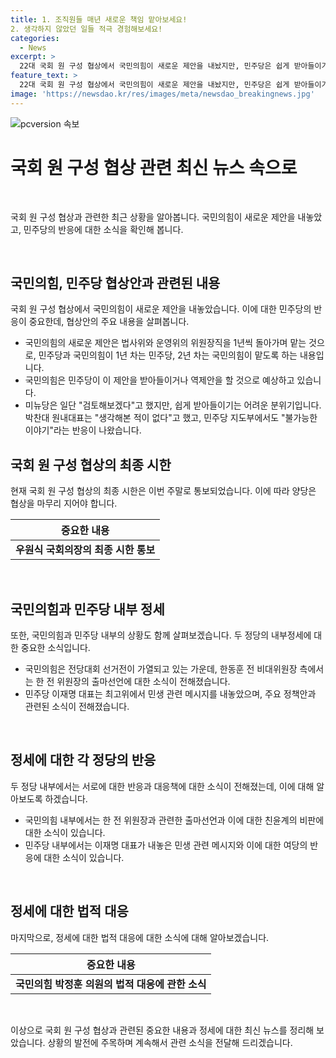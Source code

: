 ```yaml
---
title: 1. 조직원들 매년 새로운 책임 맡아보세요!
2. 생각하지 않았던 일들 적극 경험해보세요!
categories:
  - News
excerpt: >
  22대 국회 원 구성 협상에서 국민의힘이 새로운 제안을 내놨지만, 민주당은 쉽게 받아들이기 어려운 분위기다. 법사위와 운영위의 위원장직을 1년씩 돌아가며 맡자는 내용이며, 양당은 협상 중이지만 아직 수긍하고 있지 않다. 또한, 국회의장은 이번 주말을 원 구성 협상 최종 시한으로 통보했고, 국민의힘과 민주당에서는 정계 인사들의 동향도 주목받고 있다.
feature_text: >
  22대 국회 원 구성 협상에서 국민의힘이 새로운 제안을 내놨지만, 민주당은 쉽게 받아들이기 어려운 분위기다. 법사위와 운영위의 위원장직을 1년씩 돌아가며 맡자는 내용이며, 양당은 협상 중이지만 아직 수긍하고 있지 않다. 또한, 국회의장은 이번 주말을 원 구성 협상 최종 시한으로 통보했고, 국민의힘과 민주당에서는 정계 인사들의 동향도 주목받고 있다.
image: 'https://newsdao.kr/res/images/meta/newsdao_breakingnews.jpg'
---
```


<p><img src="https://newsdao.kr/res/images/meta/newsdao_breakingnews.jpg" alt="pcversion 속보" /></p>

<h1 data-ke-size="size26"><b>국회 원 구성 협상 관련 최신 뉴스 속으로</b></h1>

<p data-ke-size="size16">&nbsp;</p>

<p>국회 원 구성 협상과 관련한 최근 상황을 알아봅니다. 국민의힘이 새로운 제안을 내놓았고, 민주당의 반응에 대한 소식을 확인해 봅니다.</p>

<p data-ke-size="size16">&nbsp;</p>

<h2 data-ke-size="size26">국민의힘, 민주당 협상안과 관련된 내용</h2>

<p data-ke-size="size16">국회 원 구성 협상에서 국민의힘이 새로운 제안을 내놓았습니다. 이에 대한 민주당의 반응이 중요한데, 협상안의 주요 내용을 살펴봅니다.</p>

<ul>
<li>국민의힘의 새로운 제안은 법사위와 운영위의 위원장직을 1년씩 돌아가며 맡는 것으로, 민주당과 국민의힘이 1년 차는 민주당, 2년 차는 국민의힘이 맡도록 하는 내용입니다.</li>
<li>국민의힘은 민주당이 이 제안을 받아들이거나 역제안을 할 것으로 예상하고 있습니다.</li>
<li>미뉴당은 일단 "검토해보겠다"고 했지만, 쉽게 받아들이기는 어려운 분위기입니다. 박찬대 원내대표는 "생각해본 적이 없다"고 했고, 민주당 지도부에서도 "불가능한 이야기"라는 반응이 나왔습니다.</li>
</ul>

<h2 data-ke-size="size26">국회 원 구성 협상의 최종 시한</h2>

<p data-ke-size="size16">현재 국회 원 구성 협상의 최종 시한은 이번 주말로 통보되었습니다. 이에 따라 양당은 협상을 마무리 지어야 합니다.</p>

<table>
<thead>
<tr>
<th style="text-align: center;">중요한 내용</th>
</tr>
</thead>
<tbody>
<tr>
<td style="text-align: center; height: 17px;"><b>우원식 국회의장의 최종 시한 통보</b></td>
</tr>
</tbody>
</table>

<p data-ke-size="size16">&nbsp;</p>

<h2 data-ke-size="size26">국민의힘과 민주당 내부 정세</h2>

<p data-ke-size="size16">또한, 국민의힘과 민주당 내부의 상황도 함께 살펴보겠습니다. 두 정당의 내부정세에 대한 중요한 소식입니다.</p>

<ul>
<li>국민의힘은 전당대회 선거전이 가열되고 있는 가운데, 한동훈 전 비대위원장 측에서는 한 전 위원장의 출마선언에 대한 소식이 전해졌습니다.</li>
<li>민주당 이재명 대표는 최고위에서 민생 관련 메시지를 내놓았으며, 주요 정책안과 관련된 소식이 전해졌습니다.</li>
</ul>

<p data-ke-size="size16">&nbsp;</p>

<h2 data-ke-size="size26">정세에 대한 각 정당의 반응</h2>

<p data-ke-size="size16">두 정당 내부에서는 서로에 대한 반응과 대응책에 대한 소식이 전해졌는데, 이에 대해 알아보도록 하겠습니다.</p>

<ul>
<li>국민의힘 내부에서는 한 전 위원장과 관련한 출마선언과 이에 대한 친윤계의 비판에 대한 소식이 있습니다.</li>
<li>민주당 내부에서는 이재명 대표가 내놓은 민생 관련 메시지와 이에 대한 여당의 반응에 대한 소식이 있습니다.</li>
</ul>

<p data-ke-size="size16">&nbsp;</p>

<h2 data-ke-size="size26">정세에 대한 법적 대응</h2>

<p data-ke-size="size16">마지막으로, 정세에 대한 법적 대응에 대한 소식에 대해 알아보겠습니다.</p>

<table>
<thead>
<tr>
<th style="text-align: center;">중요한 내용</th>
</tr>
</thead>
<tbody>
<tr>
<td style="text-align: center; height: 17px;"><b>국민의힘 박정훈 의원의 법적 대응에 관한 소식</b></td>
</tr>
</tbody>
</table>

<p data-ke-size="size16">&nbsp;</p>

<p data-ke-size="size16">이상으로 국회 원 구성 협상과 관련된 중요한 내용과 정세에 대한 최신 뉴스를 정리해 보았습니다. 상황의 발전에 주목하며 계속해서 관련 소식을 전달해 드리겠습니다.</p>

<p data-ke-size="size16">&nbsp;</p>

